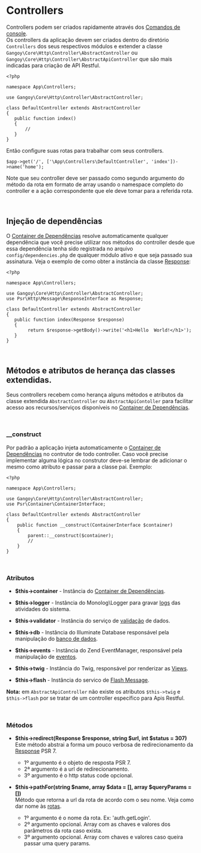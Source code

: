 # Controllers
Controllers podem ser criados rapidamente através dos [Comandos de console](console.md).<br>
Os controllers da aplicação devem ser criados dentro do diretório `Controllers` dos seus respectivos módulos e extender a classe 
`Gangoy\Core\Http\Controller\AbstractController` ou `Gangoy\Core\Http\Controller\AbstractApiController` que são mais indicadas para criação de API Restful. 

```
<?php

namespace App\Controllers;

use Gangoy\Core\Http\Controller\AbstractController;

class DefaultController extends AbstractController
{
   public function index()
   {
       //
   }
}
```

Então configure suas rotas para trabalhar com seus controllers.

```
$app->get('/', ['\App\Controllers\DefaultController', 'index'])->name('home');
```

Note que seu controller deve ser passado como segundo argumento do método da rota em formato de array usando o namespace completo do controller e a ação correspondente 
que ele deve tomar para a referida rota.

<br>

## Injeção de dependências
O [Container de Dependências](container.md) resolve automaticamente qualquer dependência que você precise utilizar nos métodos do controller desde que essa dependência tenha sido registrada no arquivo `config/dependencies.php` de qualquer módulo ativo e que seja passado sua assinatura. Veja o exemplo de como obter a instância da classe [Response](psr_7_response.md):

```
<?php

namespace App\Controllers;

use Gangoy\Core\Http\Controller\AbstractController;
use Psr\Http\Message\ResponseInterface as Response;

class DefaultController extends AbstractController
{
   public function index(Response $response)
   {
        return $response->getBody()->write('<h1>Hello  World!</h1>');
   }
}
```

<br>

## Métodos e atributos de herança das classes extendidas.
Seus controllers recebem como herança alguns métodos e atributos da classe extendida `AbstractController` ou `AbstractApiContoller` para facilitar acesso aos recursos/serviços 
disponíveis no [Container de Dependências](container.md). 

<br>

### **__construct**
Por padrão a aplicação injeta automaticamente o [Container de Dependências](container.md) no contrutor de todo controller. Caso você precise implementar alguma lógica no construtor deve-se lembrar de adicionar o mesmo como atributo e passar para a classe pai. Exemplo:

```
<?php

namespace App\Controllers;

use Gangoy\Core\Http\Controller\AbstractController;
use Psr\Container\ContainerInterface;

class DefaultController extends AbstractController
{
    public function __construct(ContainerInterface $container)
    {
        parent::__construct($container);
        // 
    }
}
```

<br>

### **Atributos**

- **$this->container** - Instância do [Container de Dependências](container.md).

- **$this->logger** - Instância do Monolog\Logger para gravar [logs](logs.md) das atividades do sistema.

- **$this->validator** - Instância do serviço de [validação](validação.md) de dados. 

- **$this->db** - Instância do Illuminate Database responsável pela manipulação do [banco de dados](database.md).

- **$this->events** - Instância do Zend EventManager, responsável pela manipulação de [eventos](eventos.md).

- **$this->twig** - Instância do Twig, responsável por renderizar as [Views](views.md).

- **$this->flash** - Instância do servico de [Flash Message](flash_messages.md).


**Nota:** em `AbstractApiController` não existe os atributos `$this->twig` e `$this->flash` por se tratar de um controller específico para Apis Restful.

<br>

### **Métodos**

- **$this->redirect(Response $response, string $url, int $status = 307)**<br>
Este método abstrai a forma um pouco verbosa de redirecionamento da [Response](psr_7_response.md) PSR 7.
    - 1º argumento é o objeto de resposta PSR 7.<br>
    - 2ª argumento é a url de redirecionamento.<br>
    - 3º argumento é o http status code opcional.

- **$this->pathFor(string $name, array $data = [], array $queryParams = [])**<br>
Método que retorna a url da rota de acordo com o seu nome. Veja como dar nome às [rotas](rotas.md).
    - 1º argumento é o nome da rota. Ex: 'auth.getLogin'.<br>
    - 2º argumento opcional. Array com as chaves e valores dos parâmetros da rota caso exista.
    - 3º argumento opcional. Array com chaves e valores caso queira passar uma query params.
